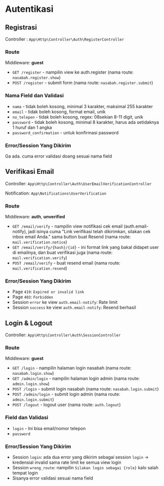 # Autentikasi

## Registrasi
Controller : `App\Http\Controller\Auth\RegisterController`

### Route
Middleware: **guest**
- `GET /register` - nampilin view ke auth.register (nama route: `nasabah.register.show`)
- `POST /register` - submit form (nama route: `nasabah.register.submit`)

### Nama Field dan Validasi
- `nama` - tidak boleh kosong, minimal 3 karakter, maksimal 255 karakter
- `email` - tidak boleh kosong, format email, unik
- `no_telepon` - tidak boleh kosong, regex: 08sekian 8-11 digit, unik
- `password` - tidak boleh kosong, minimal 8 karakter, harus ada setidaknya 1 huruf dan 1 angka
- `password_confirmation` - untuk konfirmasi password

### Error/Session Yang Dikirim
Ga ada. cuma error validasi doang sesuai nama field

## Verifikasi Email
Controller: `App\Http\Controller\Auth\UserEmailVerificationController`

Notification: `App\Notifications\UserVerification`

### Route
Middleware: **auth**, **unverified**
- `GET /email/verify` - nampilin view notifikasi cek email (auth.email-notify), jadi isinya cuma "Link verifikasi telah dikirimkan, silakan cek inbox email Anda." sama button buat Resend (nama route: `mail.verification.notice`)
- `GET /email/verify/{hash}/{id}` - ini format link yang bakal didapet user di emailnya, dan buat verifikasi juga (nama route: `mail.verification.verify`) 
- `POST /email/verify` - buat resend email (nama route: `mail.verification.resend`)

### Error/Session Yang Dikirim
- Page `419`: `Expired or invalid link`
- Page `403`: `Forbidden`
- Session `error` ke view `auth.email-notify`: Rate limit
- Session `success` ke view `auth.email-notify`: Resend berhasil

## Login & Logout
Controller: `App\Http\Controller\Auth\SessionController`

### Route
Middleware: **guest**
- `GET /login` - nampilin halaman login nasabah (nama route: `nasabah.login.show`)
- `GET /admin/login` - nampilin halaman login admin (nama route: `admin.login.show`)
- `POST /login` - submit login nasabah (nama route: `nasabah.login.submit`)
- `POST /admin/login` - submit login admin (nama route: `admin.login.submit`)
- `POST /logout` - logout user (nama route: `auth.logout`)

### Field dan Validasi
- `login` - Ini bisa email/nomor telepon
- `password`

### Error/Session Yang Dikirim
- Session `login`: ada dua error yang dikirim sebagai session `login` -> kredensial invalid sama rate limit ke semua view login
- Session `wrong_route`: nampilin `Silakan login sebagai {role}` kalo salah tempat login
- Sisanya error validasi sesuai nama field 